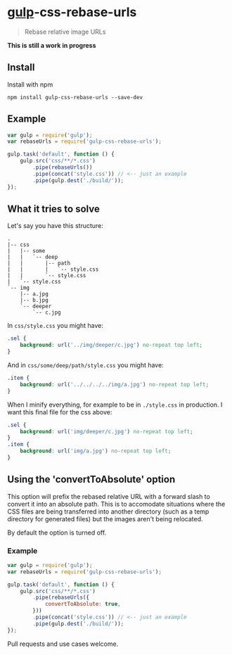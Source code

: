 # [gulp](https://github.com/wearefractal/gulp)-css-rebase-urls

> Rebase relative image URLs 

**This is still a work in progress**

## Install

Install with npm

```
npm install gulp-css-rebase-urls --save-dev
```

## Example

```javascript
var gulp = require('gulp');
var rebaseUrls = require('gulp-css-rebase-urls');

gulp.task('default', function () {
    gulp.src('css/**/*.css')
        .pipe(rebaseUrls())
        .pipe(concat('style.css')) // <-- just an example
        .pipe(gulp.dest('./build/'));
});
```

## What it tries to solve

Let's say you have this structure:

```
.
|-- css
|   |-- some
|   |   `-- deep
|   |       |-- path
|   |       |   `-- style.css
|   |       `-- style.css
|   `-- style.css
`-- img
    |-- a.jpg
    |-- b.jpg
    `-- deeper
        `-- c.jpg
```

In `css/style.css` you might have:

```css
.sel {
    background: url('../img/deeper/c.jpg') no-repeat top left;
}
```

And in `css/some/deep/path/style.css` you might have:

```css
.item {
    background: url('../../../../img/a.jpg') no-repeat top left;
}
```

When I minify everything, for example to be in `./style.css` in
production. I want this final file for the css above:

```css
.sel {
    background: url('img/deeper/c.jpg') no-repeat top left;
}
.item {
    background: url('img/a.jpg') no-repeat top left;
}
```

## Using the 'convertToAbsolute' option

This option will prefix the rebased relative URL with a forward slash to convert it into an absolute path. This is to accomodate situations where the CSS files are being transferred into another directory (such as a temp directory for generated files) but the images aren't being relocated.

By default the option is turned off.

### Example

```javascript
var gulp = require('gulp');
var rebaseUrls = require('gulp-css-rebase-urls');

gulp.task('default', function () {
    gulp.src('css/**/*.css')
        .pipe(rebaseUrls({
            convertToAbsolute: true,
        }))
        .pipe(concat('style.css')) // <-- just an example
        .pipe(gulp.dest('./build/'));
});
```



Pull requests and use cases welcome.
